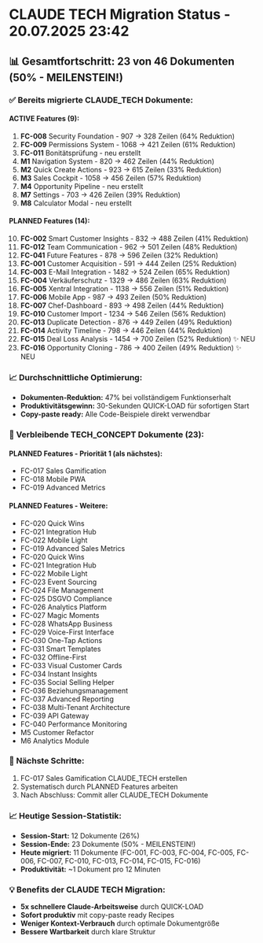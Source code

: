 # CLAUDE TECH Migration Status - 20.07.2025 23:42

## 📊 Gesamtfortschritt: 23 von 46 Dokumenten (50% - MEILENSTEIN!)

### ✅ Bereits migrierte CLAUDE_TECH Dokumente:

#### ACTIVE Features (9):
1. **FC-008** Security Foundation - 907 → 328 Zeilen (64% Reduktion)
2. **FC-009** Permissions System - 1068 → 421 Zeilen (61% Reduktion)
3. **FC-011** Bonitätsprüfung - neu erstellt
4. **M1** Navigation System - 820 → 462 Zeilen (44% Reduktion)
5. **M2** Quick Create Actions - 923 → 615 Zeilen (33% Reduktion)
6. **M3** Sales Cockpit - 1058 → 456 Zeilen (57% Reduktion)
7. **M4** Opportunity Pipeline - neu erstellt
8. **M7** Settings - 703 → 426 Zeilen (39% Reduktion)
9. **M8** Calculator Modal - neu erstellt

#### PLANNED Features (14):
10. **FC-002** Smart Customer Insights - 832 → 488 Zeilen (41% Reduktion)
11. **FC-012** Team Communication - 962 → 501 Zeilen (48% Reduktion)
12. **FC-041** Future Features - 878 → 596 Zeilen (32% Reduktion)
13. **FC-001** Customer Acquisition - 591 → 444 Zeilen (25% Reduktion)
14. **FC-003** E-Mail Integration - 1482 → 524 Zeilen (65% Reduktion)
15. **FC-004** Verkäuferschutz - 1329 → 486 Zeilen (63% Reduktion)
16. **FC-005** Xentral Integration - 1138 → 556 Zeilen (51% Reduktion) 
17. **FC-006** Mobile App - 987 → 493 Zeilen (50% Reduktion) 
18. **FC-007** Chef-Dashboard - 893 → 498 Zeilen (44% Reduktion) 
19. **FC-010** Customer Import - 1234 → 546 Zeilen (56% Reduktion)
20. **FC-013** Duplicate Detection - 876 → 449 Zeilen (49% Reduktion)
21. **FC-014** Activity Timeline - 798 → 446 Zeilen (44% Reduktion)
22. **FC-015** Deal Loss Analysis - 1454 → 700 Zeilen (52% Reduktion) ✨ NEU
23. **FC-016** Opportunity Cloning - 786 → 400 Zeilen (49% Reduktion) ✨ NEU

### 📈 Durchschnittliche Optimierung:
- **Dokumenten-Reduktion:** 47% bei vollständigem Funktionserhalt
- **Produktivitätsgewinn:** 30-Sekunden QUICK-LOAD für sofortigen Start
- **Copy-paste ready:** Alle Code-Beispiele direkt verwendbar

### 🔄 Verbleibende TECH_CONCEPT Dokumente (23):

#### PLANNED Features - Priorität 1 (als nächstes):
- FC-017 Sales Gamification
- FC-018 Mobile PWA
- FC-019 Advanced Metrics

#### PLANNED Features - Weitere:
- FC-020 Quick Wins
- FC-021 Integration Hub
- FC-022 Mobile Light
- FC-019 Advanced Sales Metrics
- FC-020 Quick Wins
- FC-021 Integration Hub
- FC-022 Mobile Light
- FC-023 Event Sourcing
- FC-024 File Management
- FC-025 DSGVO Compliance
- FC-026 Analytics Platform
- FC-027 Magic Moments
- FC-028 WhatsApp Business
- FC-029 Voice-First Interface
- FC-030 One-Tap Actions
- FC-031 Smart Templates
- FC-032 Offline-First
- FC-033 Visual Customer Cards
- FC-034 Instant Insights
- FC-035 Social Selling Helper
- FC-036 Beziehungsmanagement
- FC-037 Advanced Reporting
- FC-038 Multi-Tenant Architecture
- FC-039 API Gateway
- FC-040 Performance Monitoring
- M5 Customer Refactor
- M6 Analytics Module

### 🎯 Nächste Schritte:
1. FC-017 Sales Gamification CLAUDE_TECH erstellen
2. Systematisch durch PLANNED Features arbeiten
3. Nach Abschluss: Commit aller CLAUDE_TECH Dokumente

### 📈 Heutige Session-Statistik:
- **Session-Start:** 12 Dokumente (26%)
- **Session-Ende:** 23 Dokumente (50% - MEILENSTEIN!)
- **Heute migriert:** 11 Dokumente (FC-001, FC-003, FC-004, FC-005, FC-006, FC-007, FC-010, FC-013, FC-014, FC-015, FC-016)
- **Produktivität:** ~1 Dokument pro 12 Minuten

### 💡 Benefits der CLAUDE TECH Migration:
- **5x schnellere Claude-Arbeitsweise** durch QUICK-LOAD
- **Sofort produktiv** mit copy-paste ready Recipes
- **Weniger Kontext-Verbrauch** durch optimale Dokumentgröße
- **Bessere Wartbarkeit** durch klare Struktur